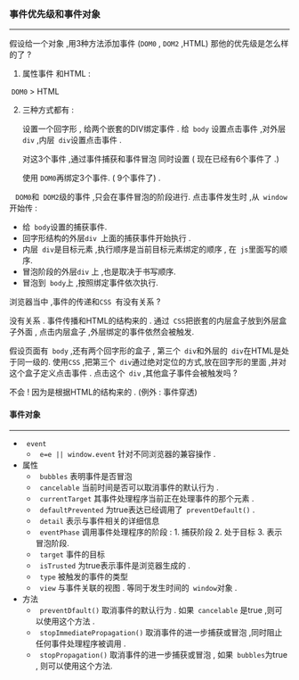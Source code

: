 ### 事件优先级和事件对象

------



假设给一个对象 ,用3种方法添加事件 (`DOM0`  , `DOM2` ,HTML)  那他的优先级是怎么样的了 ?



1. 属性事件 和HTML :

​       `DOM0` > HTML



2. 三种方式都有 :

   设置一个回字形 , 给两个嵌套的DIV绑定事件 .  给` body` 设置点击事件 ,对外层` div` ,内层` div`设置点击事件 . 

   对这3个事件 ,通过事件捕获和事件冒泡 同时设置  ( 现在已经有6个事件了 .)

   使用	`DOM0`再绑定3个事件.   (  9个事件了) .



​	` DOM0`和` DOM2`级的事件 ,只会在事件冒泡的阶段进行.  点击事件发生时 ,从` window`开始传  :

* 给` body`设置的捕获事件.
* 回字形结构的外层`div `上面的捕获事件开始执行 .
* 内层` div`是目标元素 ,执行顺序是当前目标元素绑定的顺序 , 在` js`里面写的顺序.
* 冒泡阶段的外层`div` 上 ,也是取决于书写顺序.
* 冒泡到` body`上 ,按照绑定事件依次执行.





浏览器当中 ,事件的传递和`CSS `有没有关系 ?

没有关系 . 事件传播和HTML的结构来的 . 通过` CSS`把嵌套的内层盒子放到外层盒子外面 , 点击内层盒子 ,外层绑定的事件依然会被触发.



假设页面有` body` ,还有两个回字形的盒子 , 第三个` div`和外层的` div`在HTML是处于同一级的.   使用`CSS` ,把第三个` div`通过绝对定位的方式,放在回字形的里面 ,并对这个盒子定义点击事件 .   点击这个` div`  ,其他盒子事件会被触发吗 ?

不会 !  因为是根据HTML的结构来的 . (例外 :   事件穿透)







#### 事件对象

------



* ` event`   	
  * ` e=e || window.event` 针对不同浏览器的兼容操作 .
* 属性
  * ` bubbles`  表明事件是否冒泡 
  * ` cancelable` 当前时间是否可以取消事件的默认行为 .
  * ` currentTarget` 其事件处理程序当前正在处理事件的那个元素 .
  * ` defaultPrevented` 为true表达已经调用了` preventDefault()` .
  * ` detail` 表示与事件相关的详细信息
  * ` eventPhase` 调用事件处理程序的阶段 :   1.  捕获阶段  2. 处于目标   3. 表示冒泡阶段.
  * ` target` 事件的目标 
  * ` isTrusted` 为true表示事件是浏览器生成的 .
  * ` type` 被触发的事件的类型
  * ` view` 与事件关联的视图 . 等同于发生时间的` window`对象 .
* 方法 
  * ` preventDfault()`  取消事件的默认行为 . 如果` cancelable` 是true ,则可以使用这个方法 .
  * ` stopImmediatePropagation()` 取消事件的进一步捕获或冒泡 ,同时阻止任何事件处理程序被调用 .
  * ` stopPropagation()`  取消事件的进一步捕获或冒泡 , 如果` bubbles`为true , 则可以使用这个方法. 